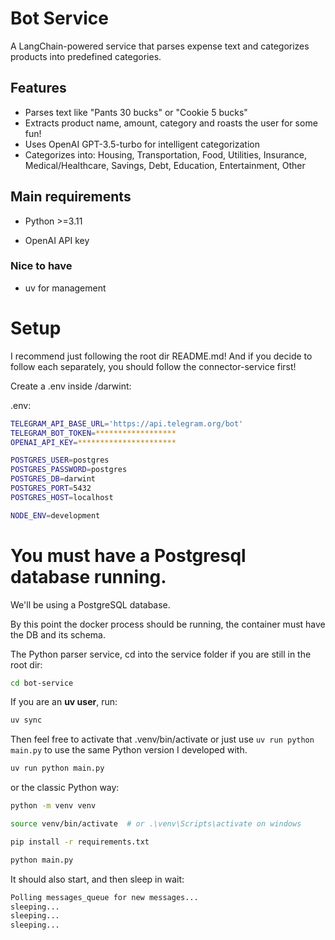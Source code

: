 # Bot Service

A LangChain-powered service that parses expense text and categorizes products into predefined categories.

## Features

- Parses text like "Pants 30 bucks" or "Cookie 5 bucks"
- Extracts product name, amount, category and roasts the user for some fun!
- Uses OpenAI GPT-3.5-turbo for intelligent categorization
- Categorizes into: Housing, Transportation, Food, Utilities, Insurance, Medical/Healthcare, Savings, Debt, Education, Entertainment, Other

## Main requirements

- Python >=3.11

- OpenAI API key

### Nice to have

- uv for management

# Setup

I recommend just following the root dir README.md! And if you decide to follow each separately, you should follow the connector-service first!

Create a .env inside /darwint:

.env:

```bash
TELEGRAM_API_BASE_URL='https://api.telegram.org/bot'
TELEGRAM_BOT_TOKEN=******************
OPENAI_API_KEY=**********************

POSTGRES_USER=postgres
POSTGRES_PASSWORD=postgres
POSTGRES_DB=darwint
POSTGRES_PORT=5432
POSTGRES_HOST=localhost

NODE_ENV=development
```

You must have a Postgresql database running.
============================================

We'll be using a PostgreSQL database.

By this point the docker process should be running, the container must have the DB and its schema.

The Python parser service, cd into the service folder if you are still in the root dir:

```bash
cd bot-service
```

If you are an **uv user**, run:

```bash
uv sync
```

Then feel free to activate that .venv/bin/activate or just use ``uv run python main.py`` to use the same Python version I developed with.

```bash
uv run python main.py
```

or the classic Python way:

```bash
python -m venv venv
```

```bash
source venv/bin/activate  # or .\venv\Scripts\activate on windows
```

```bash
pip install -r requirements.txt
```

```bash
python main.py
```

It should also start, and then sleep in wait:

```bash
Polling messages_queue for new messages...
sleeping...
sleeping...
sleeping...
```
